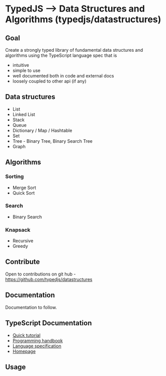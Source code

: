 # TypedJS --> Data Structures and Algorithms (typedjs/datastructures)

## Goal
Create a strongly typed library of fundamental data structures and algorithms using the TypeScript language spec that is
 * intuitive
 * simple to use
 * well documented both in code and external docs
 * loosely coupled to other api (if any)

## Data structures

* List
* Linked List
* Stack
* Queue
* Dictionary / Map / Hashtable
* Set
* Tree - Binary Tree, Binary Search Tree
* Graph

## Algorithms

### Sorting
* Merge Sort
* Quick Sort

### Search
* Binary Search

### Knapsack
* Recursive
* Greedy

## Contribute

Open to contributions on git hub - https://github.com/typedjs/datastructures

## Documentation

Documentation to follow.

## TypeScript Documentation

*  [Quick tutorial](http://www.typescriptlang.org/Tutorial)
*  [Programming handbook](http://www.typescriptlang.org/Handbook)
*  [Language specification](https://github.com/Microsoft/TypeScript/blob/master/doc/spec.md)
*  [Homepage](http://www.typescriptlang.org/)


## Usage
